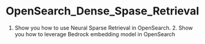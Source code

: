 # OpenSearch_Dense_Spase_Retrieval
1. Show you how to use Neural Sparse Retrieval in OpenSearch. 2. Show you how to leverage Bedrock embedding model in OpenSearch
